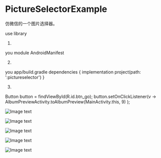 # PictureSelectorExample
仿微信的一个图片选择器。

use library

1.
you module AndroidManifest
 <activity android:name="com.futurekang.pictureselector.activity.AlbumPreviewActivity" />
 <activity android:name="com.futurekang.pictureselector.activity.ImagePreviewActivity" />
 
2.
you app/build.gradle
    dependencies  {
    implementation project(path: ':pictureselector')
    }

3.
  Button button = findViewById(R.id.btn_go);
        button.setOnClickListener(v ->
                AlbumPreviewActivity.toAlbumPreview(MainActivity.this, 9)
        );



![Image text](https://github.com/futurekang/Picture-Folder/blob/master/20191203104948.jpg)

![Image text](https://github.com/futurekang/Picture-Folder/blob/master/20191203105135.jpg)

![Image text](https://github.com/futurekang/Picture-Folder/blob/master/20191203105143.jpg)

![Image text](https://github.com/futurekang/Picture-Folder/blob/master/20191203105151.jpg)

![Image text](https://github.com/futurekang/Picture-Folder/blob/master/20191203105202.jpg)
